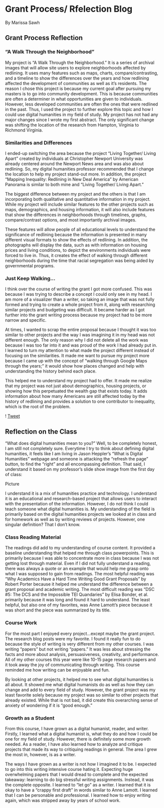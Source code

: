 # Grant Process/ Rfelection Blog
By Marissa Sawh

## Grant Process Reflection

### “A Walk Through the Neighborhood”

My project is “A Walk Through the Neighborhood.” It is a series of archival images that will allow site users to explore neighborhoods affected by redlining. It uses many features such as maps, charts, compare/contrasting, and a timeline to show the differences over the years and how redlining affected the development of communities as well as it’s residents. The reason I chose this project is because my current goal after pursuing my masters is to go into community development. This is because communities are often a determiner in what opportunities are given to individuals. However, less developed communities are often the ones that were redlined in the past. Thus, I used the project to further explore this topic and how I could use digital humanities in my field of study.  My project has not had any major changes since I wrote my first abstract. The only significant change was shifting the location of the research from Hampton, Virginia to Richmond Virginia.

### Similarities and Differences
 
I ended-up switching the area because the project “Living Together/ Living Apart” created by individuals at Christopher Newport University was already centered around the Newport News area and was also about redlining. So, my digital humanities professor recommended that I change the location to help my project stand-out more. In addition, the project “Mapping Inequality: Redlining in New Deal America” by American Panorama is similar to both mine and “Living Together/ Living Apart.” 

The biggest difference between my project and the others is that I am incorporating both qualitative and quantitative information in my project. While my project will include similar features to the other projects such as maps, demographics, and housing information, it will also include features that show the differences in neighborhoods through timelines, graphs, compare/contrast options, and most importantly archival images. 

These features will allow people of all educational levels to understand the significance of redlining because the information is presented in many different visual formats to show the effects of redlining. In addition, the photographs will display the data, such as with information on housing prices and living conditions, to depict the environments individuals were forced to live in. Thus, it creates the effect of walking through different neighborhoods during the time that racial segregation was being aided by governmental programs.

### Just Keep Walking…

I think over the course of writing the grant I got more confused. This was because I was trying to describe a concept I could only see in my head. I am more of a visualizer than a writer, so taking an image that was not fully formed and trying to create a whole project from it, along with researching similar projects and budgeting was difficult. It became harder as I got further into the grant writing process because my project had to be more narrow and specific. 

At times, I wanted to scrap the entire proposal because I thought it was too similar to other projects and the way I was imagining it in my head was not different enough. The only reason why I did not delete all the work was because I was too far into it and was proud of the work I had already put in. I learned to turn my attention to what made the project different instead of focusing on the similarities. It made me want to pursue my project more because I came up with the concept of “walking through Google Maps through the years;” it would show how places changed and help with understanding the history behind each place. 

This helped me to understand my project had to offer. It made me realize that my project was not just about demographics, housing projects, or showing how this perpetuated the wealth gap that exists today. It adds information about how many Americans are still affected today by the history of redlining and provides a solution to one contributor to inequality, which is the root of the problem.  

! [Tweet](https://raw.githubusercontent.com/MarissaSawh/MarissaSawh/main/images/ENGL350_Week14twitter2.jpg) 

## Reflection on the Class

“What does digital humanities mean to you?” Well, to be completely honest, I am still not completely sure. Everytime I try to think about defining digital humanities, it feels like I am living in Jason Heppler’s “What is Digital Humanities” webpage and someone is attacking the “refresh the page” button, to find the “right” and all encompassing definition. That said, I understand it based on my professor’s slide show image from the first day of class:

Picture

I understand it is a mix of humanities practice and technology. I understand it is an educational and research-based project that allows users to interact with the presentation of the information. However, I do not think I could teach someone what digital humanities is. My understanding of the field is primarily based on the digital humanities projects we looked at in class and for homework as well as by writing reviews of projects. However, one singular definition? That I don’t know.

### Class Reading Material

The readings did add to my understanding of course content. It provided a baseline understanding that helped me through class powerpoints. This is primarily because I was able to concentrate more in class because I was not getting lost through material. Even if I did not fully understand a reading, there was always a quote or an example that would help me grasp onto what I was supposed to gain from readings. The most helpful reading was “Why Academics Have a Hard Time Writing Good Grant Proposals” by Robert Porter because it helped me understand the difference between a grant proposal and academic writing. The most difficult reading was “DSC #5: The DCS and the Impossible TEI Quandaries” by Elisa Bonder, et al. primarily because it was long and found it hard to understand. The least helpful, but also one of my favorites, was Anne Lamott’s piece because it was short and the piece was summarized by its title.

### Course Work

For the most part I enjoyed every project...except maybe the grant project. The research blog posts were my favorite. I found it really fun to do because the style of writing is very different from my other courses. I was writing “papers” but not writing “papers.” It was less about stressing the facts and more about analysis, persuasiveness, creativity, and performance. All of my other courses this year were like 10-15 page research papers and it took away the joy of communicating through writing. This course reminded me how writing can be enjoyable and fun. 

By looking at other projects, it helped me to see what digital humanities is all about. It showed me what digital humanists do as well as how they can change and add to every field of study. However, the grant project was my least favorite solely because my project was so similar to other projects that already existed. While that is not bad, it did create this overarching sense of anxiety of wondering if it is “good enough.”

### Growth as a Student

From this course, I have grown as a digital humanist, reader, and writer. Firstly, I learned what a digital humanist is, what they do and how I could be one for my field of study. However, there is definitely some more growth needed. As a reader, I have also learned how to analyze and critique projects that made its way to critiquing readings in general. The area I grew the most in, however, is as a writer.

The ways I have grown as a writer is not how I imagined it to be. I expected to go into this writing intensive course hating it. Expecting huge overwhelming papers that I would dread to complete and the expected takeaway: learning to do big stressful writing assignments. Instead, it was the complete opposite. I learned to “let go” as a writer. I learned that it is okay to have a “crappy first draft” in words similar to Anne Lamott. I learned that I can be personable and professional. I learned how to enjoy writing again, which was stripped away by years of school work. 
